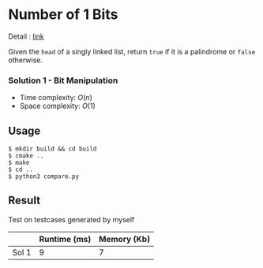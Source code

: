 # Number of 1 Bits
Detail : [link](https://leetcode.com/problems/palindrome-linked-list/)

Given the `head` of a singly linked list, return `true` if it is a palindrome or `false` otherwise.

### Solution 1 - Bit Manipulation
* Time complexity: $O(n)$
* Space complexity: $O(1)$

## Usage
```shell
$ mkdir build && cd build
$ cmake ..
$ make
$ cd ..
$ python3 compare.py
```

## Result
Test on testcases generated by myself

|       | Runtime (ms) | Memory (Kb) |
|-------|--------------|-------------|
| Sol 1 | 9            | 7           |